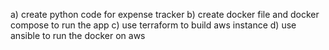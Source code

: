 a) create python code for expense tracker 
b) create docker file and docker compose to run the app
c) use terraform to build aws instance
d) use ansible to run the docker on aws 
